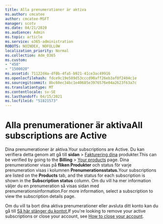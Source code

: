 ```yaml
---
title: Alla prenumerationer är aktiva
ms.author: cmcatee
author: cmcatee-MSFT
manager: scotv
ms.date: 04/21/2020
ms.audience: Admin
ms.topic: article
ms.service: o365-administration
ROBOTS: NOINDEX, NOFOLLOW
localization_priority: Normal
ms.collection: Adm_O365
ms.custom:
- "458"
- "1500020"
ms.assetid: 71122d4a-df0b-4fa5-b921-41ce3ac49916
ms.openlocfilehash: fdce9c19e589d53cccd90aff26eb3af0f2404c1e
ms.sourcegitcommit: 8bc60ec34bc1e40685e3976576e04a2623f63a7c
ms.translationtype: MT
ms.contentlocale: sv-SE
ms.lasthandoff: 04/15/2021
ms.locfileid: "51821573"
---
```

# <a name="all-subscriptions-are-active"></a><span data-ttu-id="69419-102">Alla prenumerationer är aktiva</span><span class="sxs-lookup"><span data-stu-id="69419-102">All subscriptions are Active</span></span>

<span data-ttu-id="69419-103">Dina prenumerationer är aktiva.</span><span class="sxs-lookup"><span data-stu-id="69419-103">Your subscriptions are Active.</span></span> <span data-ttu-id="69419-104">Du kan verifiera detta genom att gå till **sidan** \> [Fakturering dina](https://go.microsoft.com/fwlink/p/?linkid=842054) produkter.</span><span class="sxs-lookup"><span data-stu-id="69419-104">This can be verified by going to the **Billing** \> [Your products](https://go.microsoft.com/fwlink/p/?linkid=842054) page.</span></span> <span data-ttu-id="69419-105">Dina prenumerationer visas på **fliken Produkter** och status för varje prenumeration visas i kolumnen **Prenumerationsstatus.**</span><span class="sxs-lookup"><span data-stu-id="69419-105">Your subscriptions are listed on the **Products** tab, and the status for each subscription is shown in the **Subscription status** column.</span></span> <span data-ttu-id="69419-106">Om du vill ha mer information väljer du en prenumeration så visas sidan med prenumerationsinformation.</span><span class="sxs-lookup"><span data-stu-id="69419-106">For more information, select a subscription to view the subscription details page.</span></span>
  
<span data-ttu-id="69419-107">Om du vill ta bort dina aktiva prenumerationer eller avsluta ditt konto kan du gå till [Så här stänger du kontot.](https://docs.microsoft.com/microsoft-365/commerce/close-your-account?view=o365-worldwide)</span><span class="sxs-lookup"><span data-stu-id="69419-107">If you're looking to remove your active subscriptions or close your account, see [How to close your account](https://docs.microsoft.com/microsoft-365/commerce/close-your-account?view=o365-worldwide).</span></span>
